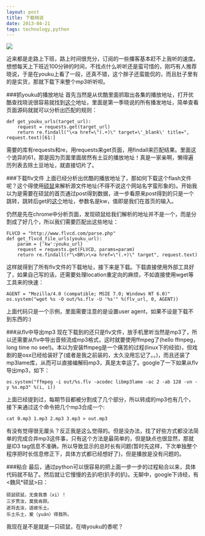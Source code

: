 ```yaml
---
layout: post
title: 下载晓说
date: 2013-04-21
tags: technology,python
---
```


![](http://www.ashliu.com:8080/uploads/588920130329162038204373.jpg)

近来都是走路上下班，路上时间很充分，订阅的一些播客基本赶不上我听的速度。想想每天上下班近100分钟的时间，不找点什么听听还是蛮可惜的，刚巧有人推荐晓说，于是在youku上看了一段，还真不错，这个胖子还蛮能侃的，而且肚子里有的是实货，那就下载下来整个mp3听听呗。

###抓youku的播放地址
首先当然是从优酷里面抓取出各集的播放地址，打开优酷查找晓说很容易就找到[这个][1]地址，里面是第一季晓说的所有播发地址，简单查看页面源码就就可以分析出匹配的规则：
	
	def get_youku_urls(target_url):
		request = requests.get(target_url)
		return re.findall("\<a href=\"(.+)\" target=\'_blank\' title=", request.text)[61:]

需要的库有requests和re，用requests来get页面，用findall来匹配结果。里面这个诡异的61，那是因为页面里面居然有土豆的播放地址！真是一家亲啊，懒得遍历列表去除土豆地址，就直接切片了。

###下载flv文件
上面已经分析出优酷的播放地址了，那如何下载这个flash文件呢？这个得使用[硕鼠][2]来解析源文件地址(不得不说这个网站名字蛮形象的)。开始我以为是需要在硕鼠的首页通过post得到数据，进一步看原来post得到的只是一个跳转，跳转后get的[这个][3]地址，参数名是kw，值即是我们在首页的输入。

仍然是先在chrome中分析页面，发现硕鼠给我们解析的地址并不是一个，而是分割成了好几个，所以我们需要匹配出这些地址：

	FLVCD = "http://www.flvcd.com/parse.php"
	def get_flvcd_file_urls(youku_url):
		param = {'kw':youku_url}
		request = requests.get(FLVCD, params=param)
		return re.findall(r"\<BR\>\<a href=\"(.+)\" target", request.text)

这样就得到了所有flv文件的下载地址，接下来是下载。下载直接使用外部工具好了，如果自己写的话，还需要处理location重定向的麻烦，不如直接使用wget等工具来的快速：

	AGENT = "Mozilla/4.0 (compatible; MSIE 7.0; Windows NT 6.0)"
	os.system("wget %s -O out/%s.flv -U '%s'" %(flv_url, 0, AGENT))

上面代码只是一个示例，里面需要注意的是设置user agent，如果不设是下载不到东西的:)

###从flv中导出mp3
现在下载到的还只是flv文件，放手机里听当然是mp3了，所以还需要从flv中导出音频流成mp3格式，这时就要使用ffmpeg了(hello ffmpeg，long time no see!)。本以为安装ffmpeg是一个痛苦的过程(linux下的经验)，但戏剧的是osx已经给装好了(或者是我之前装的，太久没用忘记了。。)，而且还装了mp3lame库，从而可以直接编解码mp3，真是太幸运了。google了一下如果从flv导出mp3，如下：

	os.system("ffmpeg -i out/%s.flv -acodec libmp3lame -ac 2 -ab 128 -vn -y %s.mp3" %(i, i))

上面已经提到过，每期节目都被分割成了几个部分，所以转成的mp3也有几个，接下来通过这个命令把几个mp3合成一个:

	cat 0.mp3 1.mp3 2.mp3 3.mp3 > out.mp3
	
有没有觉得很无厘头？反正我是这么觉得的。但是没办法，找了好些方式都没法简单的完成合并mp3这件事，只有这个方法是最简单的，但是缺点也很显然，那就是ID3 tag信息不准确，所以导致显示的总时长有问题(暂时先这样，下次单独整个程序把时长信息修正下，具体方式都已经想好了)，但是播放是没有问题的。

###粘合
最后，通过python可以很容易的把上面一步一步的过程粘合以来，具体代码就不贴了。然后就让它慢慢的去扒吧(扒手的扒)。无聊中，google下诗经，有<魏风*硕鼠>曰：

	硕鼠硕鼠，无食我黍（xi）！
	三岁贯汝，莫我肯顾。
	逝将去汝，适彼乐土。
	乐土乐土，爰（yuán）得我所。

我现在是不是就是一只硕鼠，在啃youku的黍呢？


  [1]: http://www.soku.com/detail/show/XOTg5NTMy?siteId=14
  [2]: http://www.flvcd.com/
  [3]: http://www.flvcd.com/parse.php